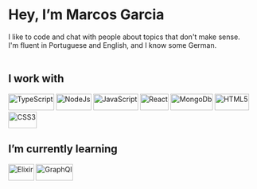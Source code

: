 # Hey, I’m Marcos Garcia

I like to code and chat with people about topics that don't make sense.
<br/>
I'm fluent in Portuguese and English, and I know some German.
<br/> <br/>

## I work with
<div>
  <img alt="TypeScript" style="width: max-content; height: 33px;" src="https://cdn.jsdelivr.net/gh/devicons/devicon/icons/typescript/typescript-plain.svg" />
  <img alt="NodeJs" style="width: max-content; height: 33px;" src="https://cdn.jsdelivr.net/gh/devicons/devicon/icons/nodejs/nodejs-original.svg" />
  <img alt="JavaScript" style="width: max-content; height: 33px;" src="https://cdn.jsdelivr.net/gh/devicons/devicon/icons/javascript/javascript-plain.svg" />
  <img alt="React" style="width: max-content; height: 33px;" src="https://cdn.jsdelivr.net/gh/devicons/devicon/icons/react/react-original.svg" />
  <img alt="MongoDb" style="width: max-content; height: 33px;" src="https://cdn.jsdelivr.net/gh/devicons/devicon/icons/mongodb/mongodb-original.svg" />
  <img alt="HTML5" style="width: max-content; height: 33px;" src="https://cdn.jsdelivr.net/gh/devicons/devicon/icons/html5/html5-plain.svg" />
  <img alt="CSS3" style="width: max-content; height: 33px;" src="https://cdn.jsdelivr.net/gh/devicons/devicon/icons/css3/css3-plain.svg" />
</div>

## I’m currently learning
<div>
  <img alt="Elixir" style="width: max-content; height: 33px;" src="https://cdn.jsdelivr.net/gh/devicons/devicon/icons/elixir/elixir-original.svg" />
  <img alt="GraphQl" style="width: max-content; height: 33px;" src="https://cdn.jsdelivr.net/gh/devicons/devicon/icons/graphql/graphql-plain.svg" />
</div>
